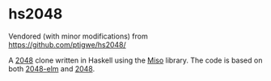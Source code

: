 # hs2048

Vendored (with minor modifications) from https://github.com/ptigwe/hs2048/

A [2048](http://gabrielecirulli.github.io/2048/) clone written in Haskell using
the [Miso](https://github.com/haskell-miso/miso) library. The code is based on
both [2048-elm](https://github.com/ScrambledEggsOnToast/2048-elm) and
[2048](http://gabrielecirulli.github.io/2048/).
